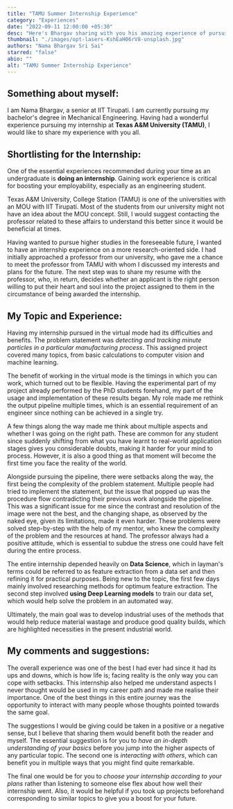 ```yaml
---
title: "TAMU Summer Internship Experience"
category: "Experiences"
date: "2022-09-11 12:00:00 +05:30"
desc: "Here's Bhargav sharing with you his amazing experience of pursuing an internship at Texas A&M University."
thumbnail: "./images/opt-lasers-KshEaH06rV8-unsplash.jpg"
authors: "Nama Bhargav Sri Sai"
starred: "false"
abio: ""
alt: "TAMU Summer Internship Experience"
---
```


## Something about myself:

I am Nama Bhargav, a senior at IIT Tirupati. I am currently pursuing my bachelor's degree in Mechanical Engineering. Having had a wonderful experience pursuing my internship at **Texas A&M University (TAMU)**, I would like to share my experience with you all.

## Shortlisting for the Internship:

One of the essential experiences recommended during your time as an undergraduate is **doing an internship**. Gaining work experience is critical for boosting your employability, especially as an engineering student.

Texas A&M University, College Station (TAMU) is one of the universities with an MOU with IIT Tirupati. Most of the students from our university might not have an idea about the MOU concept. Still, I would suggest contacting the professor related to these affairs to understand this better since it would be beneficial at times.

Having wanted to pursue higher studies in the foreseeable future, I wanted to have an internship experience on a more research-oriented side. I had initially approached a professor from our university, who gave me a chance to meet the professor from TAMU with whom I discussed my interests and plans for the future. The next step was to share my resume with the professor, who, in return, decides whether an applicant is the right person willing to put their heart and soul into the project assigned to them in the circumstance of being awarded the internship.

## My Topic and Experience:

Having my internship pursued in the virtual mode had its difficulties and benefits. The problem statement was *detecting and tracking minute particles in a particular manufacturing process*. This assigned project covered many topics, from basic calculations to computer vision and machine learning. 

The benefit of working in the virtual mode is the timings in which you can work, which turned out to be flexible. Having the experimental part of my project already performed by the PhD students forehand, my part of the usage and implementation of these results began. My role made me rethink the output pipeline multiple times, which is an essential requirement of an engineer since nothing can be achieved in a single try. 

A few things along the way made me think about multiple aspects and whether I was going on the right path. These are common for any student since suddenly shifting from what you have learnt to real-world application stages gives you considerable doubts, making it harder for your mind to process. However, it is also a good thing as that moment will become the first time you face the reality of the world.

Alongside pursuing the pipeline, there were setbacks along the way, the first being the complexity of the problem statement. Multiple people had tried to implement the statement, but the issue that popped up was the procedure flow contradicting their previous work alongside the pipeline. This was a significant issue for me since the contrast and resolution of the image were not the best, and the changing shape, as observed by the naked eye, given its limitations, made it even harder. These problems were solved step-by-step with the help of my mentor, who knew the complexity of the problem and the resources at hand. The professor always had a positive attitude, which is essential to subdue the stress one could have felt during the entire process.

The entire internship depended heavily on **Data Science**, which in layman's terms could be referred to as feature extraction from a data set and then refining it for practical purposes. Being new to the topic, the first few days mainly involved researching methods for optimum feature extraction. The second step involved **using Deep Learning models** to train our data set, which would help solve the problem in an automated way.

Ultimately, the main goal was to develop industrial uses of the methods that would help reduce material wastage and produce good quality builds, which are highlighted necessities in the present industrial world.

## My comments and suggestions:

The overall experience was one of the best I had ever had since it had its ups and downs, which is how life is; facing reality is the only way you can cope with setbacks. This internship also helped me understand aspects I never thought would be used in my career path and made me realise their importance. One of the best things in this entire journey was the opportunity to interact with many people whose thoughts pointed towards the same goal.

The suggestions I would be giving could be taken in a positive or a negative sense, but I believe that sharing them would benefit both the reader and myself. The essential suggestion is for you to *have an in-depth understanding of your basics* before you jump into the higher aspects of any particular topic. 
The second one is *interacting with others*, which can benefit you in multiple ways that you might find quite remarkable.

The final one would be for you to *choose your internship according to your plans* rather than listening to someone else flex about how well their internship went. Also, it would be helpful if you took up projects beforehand corresponding to similar topics to give you a boost for your future.
